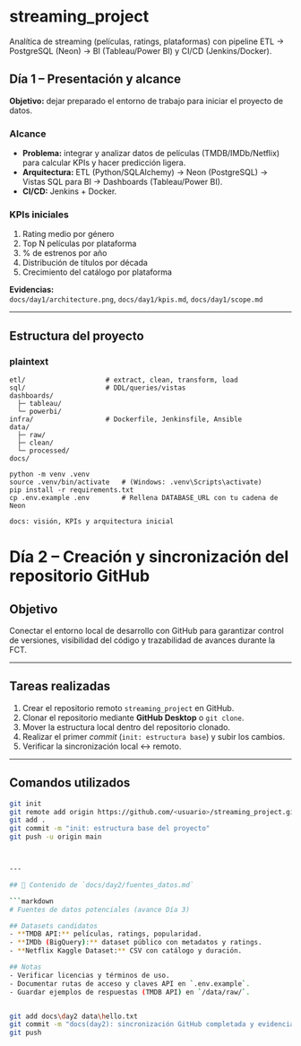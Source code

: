 # streaming_project

Analítica de streaming (películas, ratings, plataformas) con pipeline ETL → PostgreSQL (Neon) → BI (Tableau/Power BI) y CI/CD (Jenkins/Docker).

## Día 1 – Presentación y alcance

**Objetivo:** dejar preparado el entorno de trabajo para iniciar el proyecto de datos.

### Alcance
- **Problema:** integrar y analizar datos de películas (TMDB/IMDb/Netflix) para calcular KPIs y hacer predicción ligera.  
- **Arquitectura:** ETL (Python/SQLAlchemy) → Neon (PostgreSQL) → Vistas SQL para BI → Dashboards (Tableau/Power BI).  
- **CI/CD:** Jenkins + Docker.  

### KPIs iniciales
1. Rating medio por género  
2. Top N películas por plataforma  
3. % de estrenos por año  
4. Distribución de títulos por década  
5. Crecimiento del catálogo por plataforma  

**Evidencias:**  
`docs/day1/architecture.png`, `docs/day1/kpis.md`, `docs/day1/scope.md`

---

## Estructura del proyecto

### plaintext 
```
etl/                    # extract, clean, transform, load
sql/                    # DDL/queries/vistas
dashboards/
  ├─ tableau/
  └─ powerbi/
infra/                  # Dockerfile, Jenkinsfile, Ansible
data/
  ├─ raw/
  ├─ clean/
  └─ processed/
docs/

python -m venv .venv
source .venv/bin/activate   # (Windows: .venv\Scripts\activate)
pip install -r requirements.txt
cp .env.example .env        # Rellena DATABASE_URL con tu cadena de Neon

docs: visión, KPIs y arquitectura inicial

```

# Día 2 – Creación y sincronización del repositorio GitHub

## Objetivo
Conectar el entorno local de desarrollo con GitHub para garantizar control de versiones, visibilidad del código y trazabilidad de avances durante la FCT.

---

## Tareas realizadas
1. Crear el repositorio remoto `streaming_project` en GitHub.  
2. Clonar el repositorio mediante **GitHub Desktop** o `git clone`.  
3. Mover la estructura local dentro del repositorio clonado.  
4. Realizar el primer *commit* (`init: estructura base`) y subir los cambios.  
5. Verificar la sincronización local ↔ remoto.  

---

## Comandos utilizados

```bash
git init
git remote add origin https://github.com/<usuario>/streaming_project.git
git add .
git commit -m "init: estructura base del proyecto"
git push -u origin main



---

## 📄 Contenido de `docs/day2/fuentes_datos.md`

```markdown
# Fuentes de datos potenciales (avance Día 3)

## Datasets candidatos
- **TMDB API:** películas, ratings, popularidad.  
- **IMDb (BigQuery):** dataset público con metadatos y ratings.  
- **Netflix Kaggle Dataset:** CSV con catálogo y duración.  

## Notas
- Verificar licencias y términos de uso.  
- Documentar rutas de acceso y claves API en `.env.example`.  
- Guardar ejemplos de respuestas (TMDB API) en `/data/raw/`.


git add docs\day2 data\hello.txt
git commit -m "docs(day2): sincronización GitHub completada y evidencias añadidas"
git push
